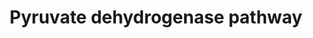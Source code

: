 ---
annotations:
- id: PW:0000043
  parent: classic metabolic pathway
  type: Pathway Ontology
  value: pyruvate metabolic pathway
authors:
- J.Heckman
- MaintBot
- Ddigles
- Egonw
- Maxvanson
- Eweitz
description: ''
last-edited: 2021-05-20
organisms:
- Saccharomyces cerevisiae
redirect_from:
- /index.php/Pathway:WP214
- /instance/WP214
revision: null
schema-jsonld:
- '@context': https://schema.org/
  '@id': https://wikipathways.github.io/pathways/WP214.html
  '@type': Dataset
  creator:
    '@type': Organization
    name: WikiPathways
  description: ''
  keywords:
  - Coenzyme A
  - LAT1
  - LPD1
  - NAD
  - NADH
  - PDA1
  - PDB1
  - S-Acetyldihydrolipoamide
  - acetyl-CoA
  - dihydrolipoamide
  - lipoamide
  - pyruvate
  license: CC0
  name: Pyruvate dehydrogenase pathway
seo: CreativeWork
title: Pyruvate dehydrogenase pathway
wpid: WP214
---